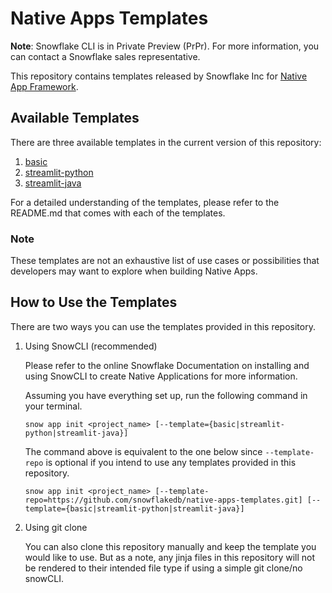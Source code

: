 # Native Apps Templates
**Note**: Snowflake CLI is in Private Preview (PrPr). For more information, you can contact a Snowflake sales representative.

This repository contains templates released by Snowflake Inc for [Native App Framework](https://docs.snowflake.com/en/developer-guide/native-apps/native-apps-about).

## Available Templates
There are three available templates in the current version of this repository:
1. [basic](./basic/README.md)
2. [streamlit-python](./streamlit-python/README.md)
3. [streamlit-java](./streamlit-java/README.md)

For a detailed understanding of the templates, please refer to the README.md that comes with each of the templates. 

### Note
These templates are not an exhaustive list of use cases or possibilities that developers may want to explore when building Native Apps. 


## How to Use the Templates

There are two ways you can use the templates provided in this repository. 

1. Using SnowCLI (recommended)

    Please refer to the online Snowflake Documentation on installing and using SnowCLI to create Native Applications for more information. 
    
    Assuming you have everything set up, run the following command in your terminal.
    ```
    snow app init <project_name> [--template={basic|streamlit-python|streamlit-java}]
    ```
    The command above is equivalent to the one below since `--template-repo` is optional if you intend to use any templates provided in this repository.  
    ```
    snow app init <project_name> [--template-repo=https://github.com/snowflakedb/native-apps-templates.git] [--template={basic|streamlit-python|streamlit-java}]
    ```

2. Using git clone

    You can also clone this repository manually and keep the template you would like to use. But as a note, any jinja files in this repository will not be rendered to their intended file type if using a simple git clone/no snowCLI. 
